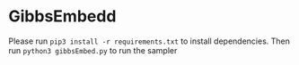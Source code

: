 # GibbsEmbedd
Please run ```pip3 install -r requirements.txt``` to install dependencies.
Then run ```python3 gibbsEmbed.py``` to run the sampler